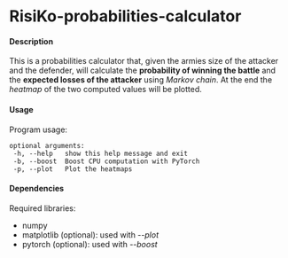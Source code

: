 # RisiKo-probabilities-calculator

#### Description

This is a probabilities calculator that, given the armies size of the attacker and the defender, will calculate the **probability of winning the battle** and the **expected losses of the attacker** using _Markov chain_. At the end the _heatmap_ of the two computed values will be plotted.
 
#### Usage
 
Program usage:
```
optional arguments:
 -h, --help   show this help message and exit
 -b, --boost  Boost CPU computation with PyTorch
 -p, --plot   Plot the heatmaps
 ```
 
#### Dependencies

Required libraries:
 - numpy
 - matplotlib (optional): used with _--plot_
 - pytorch (optional): used with _--boost_
